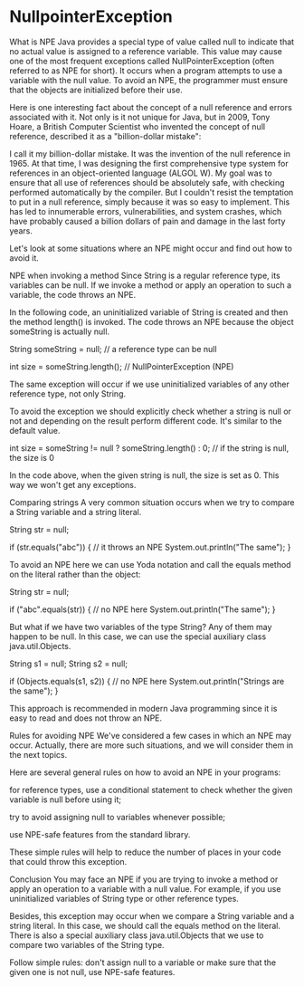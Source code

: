 # NullpointerException

What is NPE
Java provides a special type of value called null to indicate that no actual value is assigned to a reference variable. This value may cause one of the most frequent exceptions called NullPointerException (often referred to as NPE for short). It occurs when a program attempts to use a variable with the null value. To avoid an NPE, the programmer must ensure that the objects are initialized before their use.

Here is one interesting fact about the concept of a null reference and errors associated with it. Not only is it not unique for Java, but in 2009, Tony Hoare, a British Computer Scientist who invented the concept of null reference, described it as a "billion-dollar mistake":

I call it my billion-dollar mistake. It was the invention of the null reference in 1965. At that time, I was designing the first comprehensive type system for references in an object-oriented language (ALGOL W). My goal was to ensure that all use of references should be absolutely safe, with checking performed automatically by the compiler. But I couldn't resist the temptation to put in a null reference, simply because it was so easy to implement. This has led to innumerable errors, vulnerabilities, and system crashes, which have probably caused a billion dollars of pain and damage in the last forty years.

Let's look at some situations where an NPE might occur and find out how to avoid it.

NPE when invoking a method
Since String is a regular reference type, its variables can be null. If we invoke a method or apply an operation to such a variable, the code throws an NPE.

In the following code, an uninitialized variable of String is created and then the method length() is invoked. The code throws an NPE because the object someString is actually null.

String someString = null; // a reference type can be null

int size = someString.length(); // NullPointerException (NPE)

The same exception will occur if we use uninitialized variables of any other reference type, not only String.

To avoid the exception we should explicitly check whether a string is null or not and depending on the result perform different code. It's similar to the default value.

int size = someString != null ? someString.length() : 0; // if the string is null, the size is 0

In the code above, when the given string is null, the size is set as 0. This way we won't get any exceptions.

Comparing strings
A very common situation occurs when we try to compare a String variable and a string literal.

String str = null;

if (str.equals("abc")) { // it throws an NPE
System.out.println("The same");
}

To avoid an NPE here we can use Yoda notation and call the equals method on the literal rather than the object:

String str = null;

if ("abc".equals(str)) { // no NPE here
System.out.println("The same");
}

But what if we have two variables of the type String? Any of them may happen to be null. In this case, we can use the special auxiliary class java.util.Objects.

String s1 = null;
String s2 = null;

if (Objects.equals(s1, s2)) { // no NPE here
System.out.println("Strings are the same");
}

This approach is recommended in modern Java programming since it is easy to read and does not throw an NPE.

Rules for avoiding NPE
We've considered a few cases in which an NPE may occur. Actually, there are more such situations, and we will consider them in the next topics.

Here are several general rules on how to avoid an NPE in your programs:

for reference types, use a conditional statement to check whether the given variable is null before using it;

try to avoid assigning null to variables whenever possible;

use NPE-safe features from the standard library.

These simple rules will help to reduce the number of places in your code that could throw this exception.

Conclusion
You may face an NPE if you are trying to invoke a method or apply an operation to a variable with a null value. For example, if you use uninitialized variables of String type or other reference types.

Besides, this exception may occur when we compare a String variable and a string literal. In this case, we should call the equals method on the literal. There is also a special auxiliary class java.util.Objects that we use to compare two variables of the String type.

Follow simple rules: don't assign null to a variable or make sure that the given one is not null, use NPE-safe features.
